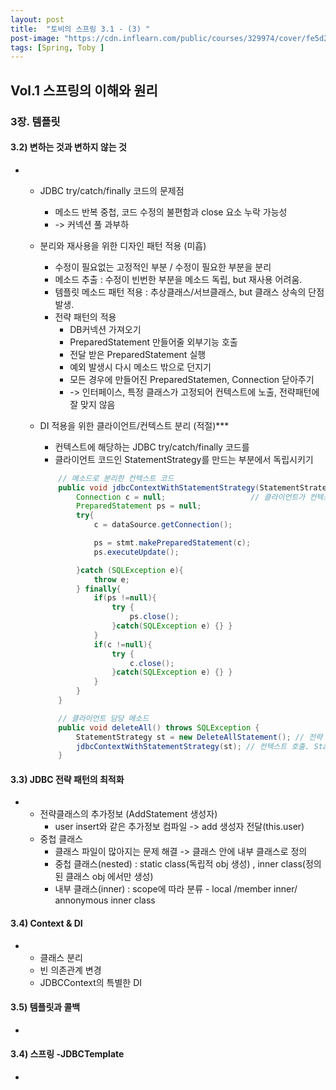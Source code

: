 ```yaml
---
layout: post
title:  "토비의 스프링 3.1 - (3) "
post-image: "https://cdn.inflearn.com/public/courses/329974/cover/fe5d2e63-04c3-472e-9bd5-9b26857629a8/329974-eng.png"
tags: [Spring, Toby ]
---
```


## Vol.1 스프링의 이해와 원리
### 3장. 템플릿 

   
#### 3.2) 변하는 것과 변하지 않는 것
- 
    * JDBC try/catch/finally 코드의 문제점
        - 메소드 반복 중첩, 코드 수정의 불편함과 close 요소 누락 가능성
        - -> 커넥션 풀 과부하
    * 분리와 재사용을 위한 디자인 패턴 적용 (미흡)
        - 수정이 필요없는 고정적인 부분 / 수정이 필요한 부분을 분리
        - 메소드 추출 : 수정이 빈번한 부분을 메소드 독립, but 재사용 어려움.
        - 템플릿 메소드 패턴 적용 : 추상클래스/서브클래스, but 클래스 상속의 단점 발생.
        - 전략 패턴의 적용
            + DB커넥션 가져오기
            + PreparedStatement 만들어줄 외부기능 호출
            + 전달 받은 PreparedStatement 실행
            + 예외 발생시 다시 메소드 밖으로 던지기
            + 모든 경우에 만들어진 PreparedStatemen, Connection 닫아주기
            + -> 인터페이스, 특정 클래스가 고정되어 컨텍스트에 노출, 전략패턴에 잘 맞지 않음   

    * DI 적용을 위한 클라이언트/컨텍스트 분리 (적절)***   
        - 컨텍스트에 해당하는 JDBC try/catch/finally 코드를 
        - 클라이언트 코드인 StatementStrategy를 만드는 부분에서 독립시키기
        ```java
            // 메소드로 분리한 컨텍스트 코드
            public void jdbcContextWithStatementStrategy(StatementStrategy stmt) throws SQLException {
                Connection c = null;                   // 클라이언트가 컨텍스를 호출할 때 넘겨줄 Parameter 
                PreparedStatement ps = null;
                try{
                    c = dataSource.getConnection();

                    ps = stmt.makePreparedStatement(c);
                    ps.executeUpdate();

                }catch (SQLException e){
                    throw e;
                } finally{
                    if(ps !=null){
                        try {
                            ps.close();
                        }catch(SQLException e) {} }
                    }
                    if(c !=null){
                        try {
                            c.close();
                        }catch(SQLException e) {} }
                    }
                }
            }   

            // 클라이언트 담당 메소드
            public void deleteAll() throws SQLException {
                StatementStrategy st = new DeleteAllStatement(); // 전략 클래스의 Obj 생성
                jdbcContextWithStatementStrategy(st); // 컨텍스트 호출. StatementStrategy 전달
            }
        ```    
  
#### 3.3) JDBC 전략 패턴의 최적화
- 
    * 전략클래스의 추가정보 (AddStatement 생성자)
        - user insert와 같은 추가정보 컴파일 -> add 생성자 전달(this.user)
    * 중첩 클래스
        - 클래스 파일이 많아지는 문제 해결 -> 클래스 안에 내부 클래스로 정의
        - 중첩 클래스(nested) : static class(독립적 obj 생성) , inner class(정의된 클래스 obj 에서만 생성)
        - 내부 클래스(inner) : scope에 따라 분류 - local /member inner/ annonymous inner class
   
#### 3.4) Context & DI
- 
    * 클래스 분리
    * 빈 의존관계 변경
    * JDBCContext의 특별한 DI
   
#### 3.5) 템플릿과 콜백
- 

   
#### 3.4) 스프링 -JDBCTemplate
- 
 
   

   
